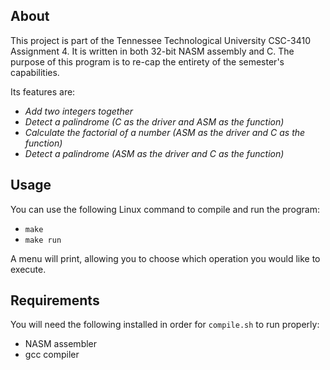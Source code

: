 
## About

This project is part of the Tennessee Technological University CSC-3410 Assignment 4. It is written in both 32-bit NASM assembly and C. The purpose of this program is to re-cap the entirety of the semester's capabilities. 

Its features are:
- *Add two integers together*
- *Detect a palindrome (C as the driver and ASM as the function)*
- *Calculate the factorial of a number (ASM as the driver and C as the function)*
- *Detect a palindrome (ASM as the driver and C as the function)*


## Usage

You can use the following Linux command to compile and run the program:

- `make` 
- `make run`

A menu will print, allowing you to choose which operation you would like to execute.

## Requirements 

You will need the following installed in order for `compile.sh` to run properly:
- NASM assembler 
- gcc compiler 
